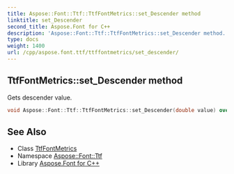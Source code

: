 ```yaml
---
title: Aspose::Font::Ttf::TtfFontMetrics::set_Descender method
linktitle: set_Descender
second_title: Aspose.Font for C++
description: 'Aspose::Font::Ttf::TtfFontMetrics::set_Descender method. Gets descender value in C++.'
type: docs
weight: 1400
url: /cpp/aspose.font.ttf/ttffontmetrics/set_descender/
---
```

## TtfFontMetrics::set_Descender method


Gets descender value.

```cpp
void Aspose::Font::Ttf::TtfFontMetrics::set_Descender(double value) override
```

## See Also

* Class [TtfFontMetrics](../)
* Namespace [Aspose::Font::Ttf](../../)
* Library [Aspose.Font for C++](../../../)

